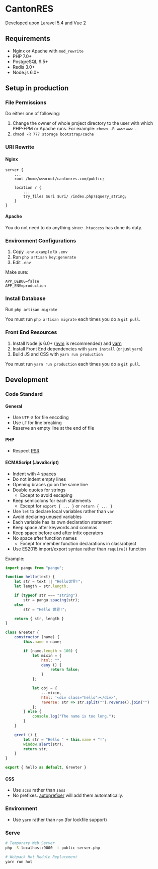 # CantonRES

Developed upon Laravel 5.4 and Vue 2

## Requirements

* Nginx or Apache with `mod_rewrite`
* PHP 7.0+
* PostgreSQL 9.5+
* Redis 3.0+
* Node.js 6.0+

## Setup in production

### File Permissions

Do either one of following:

1. Change the owner of whole project directory to the user with which PHP-FPM or Apache runs. For example: `chown -R www:www .`
2. `chmod -R 777 storage bootstrap/cache`

### URI Rewrite

#### Nginx

```
server {
    ...
    root /home/wwwroot/cantonres.com/public;
    
    location / {
        ...
        try_files $uri $uri/ /index.php?$query_string;
    }
}
```

#### Apache

You do not need to do anything since `.htaccess` has done its duty.

### Environment Configurations

1. Copy `.env.example` to `.env`
2. Run `php artisan key:generate`
3. Edit `.env`

Make sure:

```
APP_DEBUG=false
APP_ENV=production
```

### Install Database

Run `php artisan migrate`

You must run `php artisan migrate` each times you do a `git pull`.

### Front End Resources

1. Install Node.js 6.0+ ([nvm](http://nvm.sh) is recommended) and [yarn](https://yarnpkg.com/)
2. Install Front End dependencies with `yarn install` (or just `yarn`)
3. Build JS and CSS with `yarn run production`

You must run `yarn run production` each times you do a `git pull`.

## Development

### Code Standard

#### General

* Use `UTF-8` for file encoding
* Use `LF` for line breaking
* Reserve an empty line at the end of file

#### PHP

* Respect [PSR](http://www.php-fig.org/psr/)

#### ECMAScript (JavaScript)

* Indent with 4 spaces
* Do not indent empty lines
* Opening braces go on the same line
* Double quotes for strings
    * Except to avoid escaping
* Keep semicolons for each statements
    * Except for `export { ... }` or `return { ... }`
* Use `let` to declare local variables rather than `var`
* Avoid declaring unused variables
* Each variable has its own declaration statement
* Keep space after keywords and commas
* Keep space before and after infix operators
* No space after function names
    * Except for member function declarations in class/object
* Use ES2015 import/export syntax rather than `require()` function

Example:

```js
import pangu from "pangu";

function hello(text) {
    let str = text || "Hello世界!";
    let length = str.length;

    if (typeof str === "string")
        str = pangu.spacing(str);
    else
        str = "Hello 世界!";

    return { str, length }
}

class Greeter {
    constructor (name) {
        this.name = name;

        if (name.length < 100) {
            let mixin = {
                html: "",
                deny () {
                    return false;
                }
            };

            let obj = {
                ...mixin,
                html: '<div class="hello"></div>',
                reverse: str => str.split("").reverse().join("")
            };
        } else {
            console.log("The name is too long.");
        }
    }

    greet () {
        let str = "Hello " + this.name + "!";
        window.alert(str);
        return str;
    }
}

export { hello as default, Greeter }
```

#### CSS

* Use `scss` rather than `sass`
* No prefixes. [autoprefixer](https://github.com/postcss/autoprefixer) will add them automatically.

### Environment

* Use `yarn` rather than `npm` (for lockfile support)

### Serve

```bash
# Temporary Web Server
php -S localhost:9000 -t public server.php

# Webpack Hot Module Replacement
yarn run hot
```

